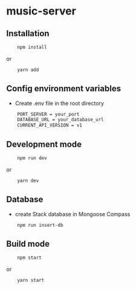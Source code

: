 # music-server

## Installation

```bash
    npm install
```

or

```bash
    yarn add
```

## Config environment variables

-   Create .env file in the root directory

```bash
    PORT_SERVER = your_port
    DATABASE_URL = your_database_url
    CURRENT_API_VERSION = v1
```

## Development mode

```bash
    npm run dev
```

or

```bash
    yarn dev
```

## Database

-   create Stack database in Mongoose Compass

```bash
    npm run insert-db
```

## Build mode

```bash
    npm start
```

or

```bash
    yarn start
```
